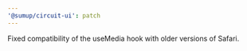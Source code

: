 ```yaml
---
'@sumup/circuit-ui': patch
---
```


Fixed compatibility of the useMedia hook with older versions of Safari.
